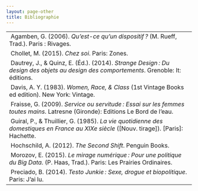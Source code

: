 ```yaml
---
layout: page-other
title: Bibliographie
---
```

<table>
<tr>	
	<td>
		<i class="icon-newspaper"></i>&nbsp;Agamben, G. (2006). <em>Qu’est-ce qu’un dispositif ?</em> (M. Rueff, Trad.). Paris : Rivages.
	</td>
</tr>

<tr>
	<td>
		<i class="icon-newspaper"></i>&nbsp;Chollet, M. (2015). <em>Chez soi</em>. Paris: Zones.
	</td>
</tr>

<tr>
	<td>
		<i class="icon-newspaper"></i>&nbsp;Dautrey, J., & Quinz, E. (Éd.). (2014). <em>Strange Design : Du design des objets au design des comportements</em>. Grenoble: It: éditions.
	</td>
</tr>

<tr>
	<td>
		<i class="icon-newspaper"></i>&nbsp;Davis, A. Y. (1983). <em>Women, Race, & Class</em> (1st Vintage Books ed edition). New York: Vintage.
	</td>
</tr>

<tr>
	<td>
		<i class="icon-newspaper"></i>&nbsp;Fraisse, G. (2009). <em>Service ou servitude : Essai sur les femmes toutes mains</em>. Latresne (Gironde): Editions Le Bord de l’eau.
	</td>
</tr>

<tr>
	<td>
		<i class="icon-newspaper"></i>&nbsp;Guiral, P., & Thuillier, G. (1985). <em>La vie quotidienne des domestiques en France au XIXe siècle</em> ([Nouv. tirage]). [Paris]: Hachette.
	</td>
</tr>

<tr>
	<td>
		<i class="icon-newspaper"></i>&nbsp;Hochschild, A. (2012). <em>The Second Shift</em>. Penguin Books.
	</td>
</tr>

<tr>
	<td>
		<i class="icon-newspaper"></i>&nbsp;Morozov, E. (2015). <em>Le mirage numérique : Pour une politique du Big Data</em>. (P. Haas, Trad.). Paris: Les Prairies Ordinaires.
	</td>
</tr>

<tr>
	<td>
		<i class="icon-newspaper"></i>&nbsp;Preciado, B. (2014). <em>Testo Junkie : Sexe, drogue et biopolitique</em>. Paris: J’ai lu.
	</td>
</tr>

</table>	







